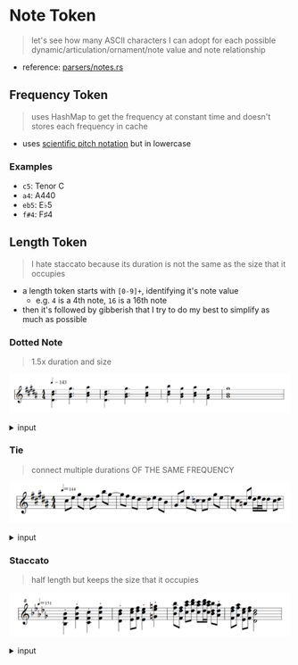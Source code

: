 # Note Token
> let's see how many ASCII characters I can adopt for each possible dynamic/articulation/ornament/note value and note relationship

- reference: [parsers/notes.rs](../src/parsers/note.rs)

## Frequency Token
> uses HashMap to get the frequency at constant time and doesn't stores each frequency in cache

- uses [scientific pitch notation](https://en.wikipedia.org/wiki/Scientific_pitch_notation) but in lowercase

### Examples
- `c5`: Tenor C
- `a4`: A440
- `eb5`: E♭5
- `f#4`: F♯4

## Length Token
> I hate staccato because its duration is not the same as the size that it occupies

- a length token starts with `[0-9]+`, identifying it's note value
  - e.g. `4` is a 4th note, `16` is a 16th note 
- then it's followed by gibberish that I try to do my best to simplify as much as possible

### Dotted Note
> 1.5x duration and size

![](../assets/dotted.png)
<details><summary>input</summary>

```
====== BPM =======
    143
==================
    4. d#4 b4 d#5
    4. g#4 b4 g#5
    4  a#4 c#5 a#5

    4. d#4 b4 d#5
    4. g#4 b4 g#5
    4  a#4 c#5 a#5

    4  b4 d#5 b5
    4  g#4 b4 g#5
    4  a#4 c#5 a#5
    4  f#4 a#4 f#5

    1  g#4 b4 g#5
```
</details>

### Tie
> connect multiple durations OF THE SAME FREQUENCY

![](../assets/tie.png)
<details><summary>input</summary>

```
==== BPM ====
    144
=============
    8 c#5
    8 e5
    8 g#5
    8+8 d#5
    8 f#5
    8 b5
    8+8 g#5

    8 f#5
    8 e5
    8+8 d#5
    8 e5
    8 d#5
    8 b4

    8 g#4
    8 c#5
    8 e5
    8+8 c5
    8 d#5
    8 g#5
    8+8 e5

    8 c#5
    8 a4
    8 e5
    16 d#5
    32 e5
    32 d#5
    16 d#5
    8 c#5
    8 d#5
```
</details>


### Staccato
> half length but keeps the size that it occupies

![](../assets/staccato.png)
<details><summary>input</summary>

```
==== BPM ====
    151
=============
    4* bb3 eb4 bb4
    4* f4 bb4 f5
    4* c4 eb4 c5
    4* f4 c5 f5

    4* db4 bb4 db5
    8 eb4 c5 eb5
    8 f4 db5 f5
    4* eb4 c5 eb5
    4* g4 eb5 g5

    8 bb4 f5 bb5
    8 f4 db5 f5
    8 c5 ab5 c6
    8 db5 bb5 db6
    8 c5 ab5 c6
    16 db5 bb5 db6
    16 c5 ab5 c6
    8 bb4 db5 bb5
    8* ab4 db5 ab5

    8 f4 db5 f5
    8 ab4 f5 ab5
    8 eb4 c5 eb5
    8 f4 db5 f5
    2 db4 bb4 db5
```
</details>

